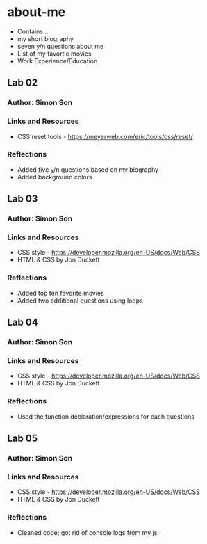 # about-me

- Contains...
- my short biography
- seven y/n questions about me
- List of my favortie movies
- Work Experience/Education

## Lab 02

### Author: Simon Son

### Links and Resources

- CSS reset tools - <https://meyerweb.com/eric/tools/css/reset/>

### Reflections

- Added five y/n questions based on my biography
- Added background colors

## Lab 03

### Author: Simon Son

### Links and Resources

- CSS style - <https://developer.mozilla.org/en-US/docs/Web/CSS>
- HTML & CSS by Jon Duckett

### Reflections

- Added top ten favorite movies
- Added two additional questions using loops

## Lab 04

### Author: Simon Son

### Links and Resources

- CSS style - <https://developer.mozilla.org/en-US/docs/Web/CSS>
- HTML & CSS by Jon Duckett

### Reflections

- Used the function declaration/expressions for each questions

## Lab 05

### Author: Simon Son

### Links and Resources

- CSS style - <https://developer.mozilla.org/en-US/docs/Web/CSS>
- HTML & CSS by Jon Duckett

### Reflections

- Cleaned code; got rid of console logs from my js